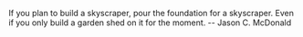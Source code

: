 
If you plan to build a skyscraper, pour the foundation for a skyscraper. Even if you only build a garden shed on it for the moment. -- Jason C. McDonald


